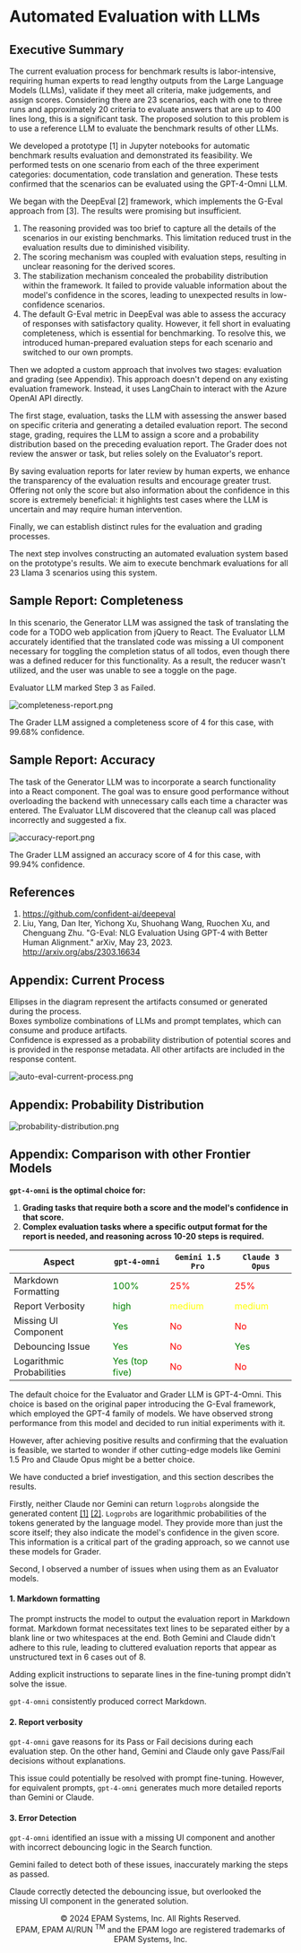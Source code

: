 # Automated Evaluation with LLMs

## Executive Summary

The current evaluation process for benchmark results is labor-intensive, requiring human experts to read lengthy outputs
from the Large Language Models (LLMs), validate if they meet all criteria, make judgements, and assign scores.
Considering there are 23 scenarios, each with one to three runs and approximately 20 criteria to evaluate answers that
are up to 400 lines long, this is a significant task. The proposed solution to this problem is to use a reference LLM to
evaluate the benchmark results of other LLMs.

We developed a prototype [1] in Jupyter notebooks for automatic benchmark results evaluation and demonstrated its
feasibility. We performed tests on one scenario from each of the three experiment categories: documentation, code
translation and generation. These tests confirmed that the scenarios can be evaluated using the GPT-4-Omni LLM.

We began with the DeepEval [2] framework, which implements the G-Eval approach from [3]. The results were promising but
insufficient.

1. The reasoning provided was too brief to capture all the details of the scenarios in our existing benchmarks. This
   limitation reduced trust in the evaluation results due to diminished visibility.
2. The scoring mechanism was coupled with evaluation steps, resulting in unclear reasoning for the derived scores.
3. The stabilization mechanism concealed the probability distribution within the framework. It failed to provide
   valuable
   information about the model's confidence in the scores, leading to unexpected results in low-confidence scenarios.
4. The default G-Eval metric in DeepEval was able to assess the accuracy of responses with satisfactory quality.
   However,
   it fell short in evaluating completeness, which is essential for benchmarking. To resolve this, we introduced
   human-prepared evaluation steps for each scenario and switched to our own prompts.

Then we adopted a custom approach that involves two stages: evaluation and grading (see Appendix). This approach doesn't
depend on any existing evaluation framework. Instead, it uses LangChain to interact with the Azure OpenAI API directly.

The first stage, evaluation, tasks the LLM with assessing the answer based on specific criteria and generating a
detailed evaluation report. The second stage, grading, requires the LLM to assign a score and a probability distribution
based on the preceding evaluation report. The Grader does not review the answer or task, but relies solely on the
Evaluator's report.

By saving evaluation reports for later review by human experts, we enhance the transparency of the evaluation results
and encourage greater trust. Offering not only the score but also information about the confidence in this score is
extremely beneficial: it highlights test cases where the LLM is uncertain and may require human intervention.

Finally, we can establish distinct rules for the evaluation and grading processes.

The next step involves constructing an automated evaluation system based on the prototype's results. We aim to execute
benchmark evaluations for all 23 Llama 3 scenarios using this system.

## Sample Report: Completeness

In this scenario, the Generator LLM was assigned the task of translating the code for a TODO web application from jQuery
to React. The Evaluator LLM accurately identified that the translated code was missing a UI component necessary for
toggling the completion status of all todos, even though there was a defined reducer for this functionality. As a
result, the reducer wasn't utilized, and the user was unable to see a toggle on the page.

Evaluator LLM marked Step 3 as Failed.

![completeness-report.png](../../images/llms/completeness-report.png)

The Grader LLM assigned a completeness score of 4 for this case, with 99.68% confidence.

## Sample Report: Accuracy

The task of the Generator LLM was to incorporate a search functionality into a React component. The goal was to ensure
good performance without overloading the backend with unnecessary calls each time a character was entered. The Evaluator
LLM discovered that the cleanup call was placed incorrectly and suggested a fix.

![accuracy-report.png](../../images/llms/accuracy-report.png)

The Grader LLM assigned an accuracy score of 4 for this case, with 99.94% confidence.

## References

1. https://github.com/confident-ai/deepeval
2. Liu, Yang, Dan Iter, Yichong Xu, Shuohang Wang, Ruochen Xu, and Chenguang Zhu. "G-Eval: NLG Evaluation Using GPT-4
   with Better Human Alignment." arXiv, May 23, 2023. http://arxiv.org/abs/2303.16634

## Appendix: Current Process

Ellipses in the diagram represent the artifacts consumed or generated during the process.  
Boxes symbolize combinations of LLMs and prompt templates, which can consume and produce artifacts.  
Confidence is expressed as a probability distribution of potential scores and is provided in the response metadata. All
other artifacts are included in the response content.

![auto-eval-current-process.png](../../images/llms/auto-eval-current-process.png)

## Appendix: Probability Distribution

![probability-distribution.png](../../images/llms/probability-distribution.png)

## Appendix: Comparison with other Frontier Models

**`gpt-4-omni` is the optimal choice for:**

1. **Grading tasks that require both a score and the model's confidence in that score.**
2. **Complex evaluation tasks where a specific output format for the report is needed, and reasoning across 10-20 steps
   is
   required.**

| Aspect                    | `gpt-4-omni`                              | `Gemini 1.5 Pro`                   | `Claude 3 Opus`                    |
|---------------------------|-------------------------------------------|------------------------------------|------------------------------------|
| Markdown Formatting       | <font color="green">100%</font>           | <font color="red">25%</font>       | <font color="red">25%</font>       |
| Report Verbosity          | <font color="green">high</font>           | <font color="yellow">medium</font> | <font color="yellow">medium</font> |
| Missing UI Component      | <font color="green">Yes</font>            | <font color="red">No</font>        | <font color="red">No</font>        |
| Debouncing Issue          | <font color="green">Yes</font>            | <font color="red">No</font>        | <font color="green">Yes</font>     |
| Logarithmic Probabilities | <font color="green">Yes (top five)</font> | <font color="red">No</font>        | <font color="red">No</font>        |

The default choice for the Evaluator and Grader LLM is GPT-4-Omni. This choice is based on the original paper
introducing the G-Eval framework, which employed the GPT-4 family of models. We have observed strong performance from
this model and decided to run initial experiments with it.

However, after achieving positive results and confirming that the evaluation is feasible, we started to wonder if other
cutting-edge models like Gemini 1.5 Pro and Claude Opus might be a better choice.

We have conducted a brief investigation, and this section describes the results.

Firstly, neither Claude nor Gemini can return `logprobs` alongside the generated
content [[1]](https://github.com/anthropics/anthropic-sdk-python/issues/392) [[2]](https://github.com/google-gemini/generative-ai-python/issues/238).
`Logprobs` are logarithmic
probabilities of the tokens generated by the language model. They provide more than just the score itself; they also
indicate the model's confidence in the given score. This information is a critical part of the grading approach, so we
cannot use these models for Grader.

Second, I observed a number of issues when using them as an Evaluator models.

#### **1. Markdown formatting**

The prompt instructs the model to output the evaluation report in Markdown format. Markdown format necessitates text
lines to be separated either by a blank line or two whitespaces at the end. Both Gemini and Claude didn't adhere to this
rule, leading to cluttered evaluation reports that appear as unstructured text in 6 cases out of 8.

Adding explicit instructions to separate lines in the fine-tuning prompt didn't solve the issue.

`gpt-4-omni` consistently produced correct Markdown.

#### **2. Report verbosity**

`gpt-4-omni` gave reasons for its Pass or Fail decisions during each evaluation step. On the other hand, Gemini and
Claude
only gave Pass/Fail decisions without explanations.

This issue could potentially be resolved with prompt fine-tuning. However, for equivalent prompts, `gpt-4-omni`
generates
much more detailed reports than Gemini or Claude.

#### **3. Error Detection**

`gpt-4-omni` identified an issue with a missing UI component and another with incorrect debouncing logic in the Search
function.

Gemini failed to detect both of these issues, inaccurately marking the steps as passed.

Claude correctly detected the debouncing issue, but overlooked the missing UI component in the generated solution.

<p align="center">
    © 2024 EPAM Systems, Inc. All Rights Reserved.<br/>
    EPAM, EPAM AI/RUN <sup>TM</sup> and the EPAM logo are registered trademarks of EPAM Systems, Inc.<br>
</p>